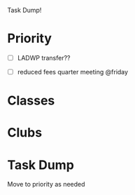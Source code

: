Task Dump!

# Priority
- [ ] LADWP transfer??
- [ ] reduced fees quarter meeting @friday


# Classes


# Clubs

# Task Dump
Move to priority as needed